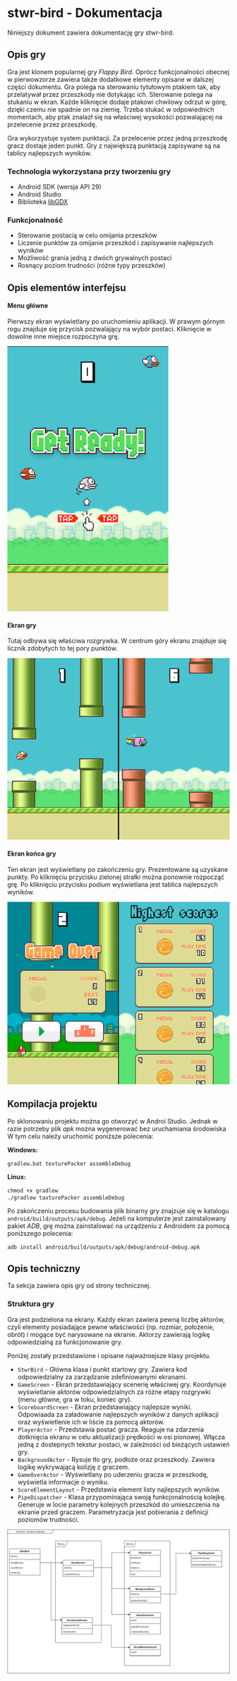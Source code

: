 # stwr-bird - Dokumentacja

Niniejszy dokument zawiera dokumentację gry stwr-bird.

## Opis gry

Gra jest klonem popularnej gry *Flappy Bird*. Oprócz funkcjonalności obecnej w pierwowzorze zawiera także
dodatkowe elementy opisane w dalszej części dokumentu. Gra polega na sterowaniu tytułowym ptakiem tak, aby przelatywał
przez przeszkody nie dotykając ich. Sterowanie polega na stukaniu w ekran. Każde kliknięcie dodaje ptakowi chwilowy
odrzut w górę, dzięki czemu nie spadnie on na ziemię. Trzeba stukać w odpowiednich momentach, aby ptak znalazł się
na właściwej wysokości pozwalającej na przelecenie przez przeszkodę.

Gra wykorzystuje system punktacji. Za przelecenie przez jedną przeszkodę gracz dostaje jeden punkt. Gry z największą
punktacją zapisywane są na tablicy najlepszych wyników.

### Technologia wykorzystana przy tworzeniu gry

* Android SDK (wersja API 29)
* Android Studio
* Biblioteka [libGDX](https://libgdx.badlogicgames.com/)

### Funkcjonalność

* Sterowanie postacią w celu omijania przeszków
* Liczenie punktów za omijanie przeszkód i zapisywanie najlepszych wyników
* Możliwość grania jedną z dwóch grywalnych postaci
* Rosnący poziom trudności (różne typy przeszków)

## Opis elementów interfejsu

#### Menu główne 

Pierwszy ekran wyświetlany po uruchomieniu aplikacji. W prawym górnym rogu znajduje się przycisk pozwalający na
wybór postaci. Kliknięcie w dowolne inne miejsce rozpoczyna grę. 

![menu główne](docs/images/main_menu.png "Menu główne")

#### Ekran gry

Tutaj odbywa się właściwa rozgrywka. W centrum góry ekranu znajduje się licznik zdobytych to tej pory punktów.

![ekran gry](docs/images/game.png "Ekran gry")

#### Ekran końca gry

Ten ekran jest wyświetlany po zakończeniu gry. Prezentowane są uzyskane punkty. Po kliknięciu przycisku zielonej
strałki można ponownie rozpocząć grę. Po kliknięciu przycisku podium wyświetlana jest tablica najlepszych wyników.

![koniec gry](docs/images/game_over.png "Koniec gry")

## Kompilacja projektu

Po sklonowaniu projektu można go otworzyć w Androi Studio. Jednak w razie potrzeby plik *apk* można wygenerować bez
uruchamiania środowiska W tym celu należy uruchomić poniższe polecenia:

**Windows:**

```
gradlew.bat texturePacker assembleDebug
```

**Linux:**

```shell script
chmod +x gradlew
./gradlew taxturePacker assembleDebug
```

Po zakończeniu procesu budowania plik binarny gry znajzuje się w katalogu
`android/build/outputs/apk/debug`. Jeżeli na komputerze jest zainstalowany pakiet *ADB*, grę
można zainstalować na urządzeniu z Androidem za pomocą poniższego polecenia:

```
adb install android/build/outputs/apk/debug/android-debug.apk
``` 

## Opis techniczny

Ta sekcja zawiera opis gry od strony technicznej.

### Struktura gry

Gra jest podzielona na ekrany. Każdy ekran zawiera pewną liczbę aktorów, czyli elementy posiadające pewne właściwości
(np. rozmiar, położenie, obrót) i mogące być narysowane na ekranie. Aktorzy zawierają logikę odpowiedzialną
za funkcjonowanie gry.

Poniżej zostały przedstawione i opisane najważniejsze klasy projektu.

* `StwrBird` - Główna klasa i punkt startowy gry. Zawiera kod odpowiedzialny za zarządzanie zdefiniowanymi ekranami.
* `GameScreen` - Ekran przedstawiający scenerię właściwej gry. Koordynuje wyświetlanie aktorów odpowiedzialnych
za różne etapy rozgrywki (menu główne, gra w toku, koniec gry). 
* `ScoreboardScreen` - Ekran przedstawiający najlepsze wyniki. Odpowiaada za załadowanie najlepszych wyników z danych
aplikacji oraz wyświetlenie ich w liście za pomocą aktorów.
* `PlayerActor` - Przedstawia postać gracza. Reaguje na zdarzenia dotknięcia ekranu w celu aktualizacji prędkości
w osi pionowej. Włącza jedną z dostepnych tekstur postaci, w zależności od bieżących ustawień gry.
* `BackgroundActor` - Rysuje tło gry, podłoże oraz przeszkody. Zawiera logikę wykrywającą kolizję z graczem.
* `GameOverActor` - Wyświetlany po uderzeniu gracza w przeszkodę, wyświetla informacje o wyniku.
* `ScoreElementLayout` - Przedstawia element listy najlepszych wyników.
* `PipeDispatcher` - Klasa przypominająca swoją funkcjonalnością kolejkę. Generuje w locie parametry kolejnych
przeszkód do umieszczenia na ekranie przed graczem. Parametryzacja jest pobierania z definicji poziomów trudności.
 

![digram](docs/images/diagram.png "Diagram")